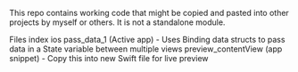 This repo contains working code that might be copied and pasted into other projects by myself or others. It is not a standalone module. 

Files index
    ios
        pass_data_1 (Active app) - Uses Binding data structs to pass data in a State variable between multiple views
        preview_contentView (app snippet) - Copy this into new Swift file for live preview